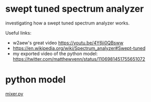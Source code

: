 # swept tuned spectrum analyzer

investigating how a swept tuned spectrum analyzer works.

Useful links:

* w2aew's great video https://youtu.be/4Y6ji0QBsww
* https://en.wikipedia.org/wiki/Spectrum_analyzer#Swept-tuned
* my exported video of the python model: https://twitter.com/matthewvenn/status/1106981451755651072

# python model

[mixer.py](python/mixer.py)
